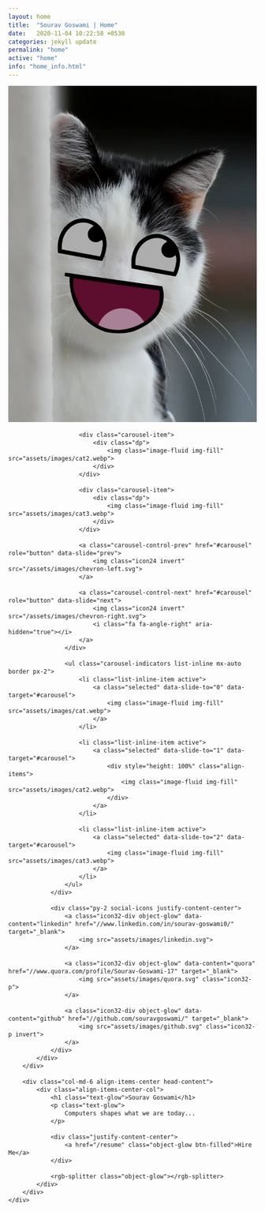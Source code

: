 ```yaml
---
layout: home
title:  "Sourav Goswami | Home"
date:   2020-11-04 10:22:58 +0530
categories: jekyll update
permalink: "home"
active: "home"
info: "home_info.html"
---
```



<div class="main">
	<div class="row">
		<div class="col-md-6 div-dp">
			<div class="div-dp-container">
				<div id="carousel" class="carousel slide shadow">
					<div class="carousel-inner">
						<div class="carousel-item active">
							<div class="dp">
								<img class="img-fluid img-fill" src="assets/images/cat.webp">
							</div>
						</div>

						<div class="carousel-item">
							<div class="dp">
								<img class="image-fluid img-fill" src="assets/images/cat2.webp">
							</div>
						</div>

						<div class="carousel-item">
							<div class="dp">
								<img class="image-fluid img-fill" src="assets/images/cat3.webp">
							</div>
						</div>

						<a class="carousel-control-prev" href="#carousel" role="button" data-slide="prev">
							<img class="icon24 invert" src="/assets/images/chevron-left.svg">
						</a>

						<a class="carousel-control-next" href="#carousel" role="button" data-slide="next">
							<img class="icon24 invert" src="/assets/images/chevron-right.svg">
							<i class="fa fa-angle-right" aria-hidden="true"></i>
						</a>
					</div>

					<ul class="carousel-indicators list-inline mx-auto border px-2">
						<li class="list-inline-item active">
							<a class="selected" data-slide-to="0" data-target="#carousel">
								<img class="image-fluid img-fill" src="assets/images/cat.webp">
							</a>
						</li>

						<li class="list-inline-item active">
							<a class="selected" data-slide-to="1" data-target="#carousel">
								<div style="height: 100%" class="align-items">
									<img class="image-fluid img-fill" src="assets/images/cat2.webp">
								</div>
							</a>
						</li>

						<li class="list-inline-item active">
							<a class="selected" data-slide-to="2" data-target="#carousel">
								<img class="image-fluid img-fill" src="assets/images/cat3.webp">
							</a>
						</li>
					</ul>
				</div>

				<div class="py-2 social-icons justify-content-center">
					<a class="icon32-div object-glow" data-content="linkedin" href="//www.linkedin.com/in/sourav-goswami0/" target="_blank">
						<img src="assets/images/linkedin.svg">
					</a>

					<a class="icon32-div object-glow" data-content="quora" href="//www.quora.com/profile/Sourav-Goswami-17" target="_blank">
						<img src="assets/images/quora.svg" class="icon32-p">
					</a>

					<a class="icon32-div object-glow" data-content="github" href="//github.com/souravgoswami/" target="_blank">
						<img src="assets/images/github.svg" class="icon32-p invert">
					</a>
				</div>
			</div>
		</div>

		<div class="col-md-6 align-items-center head-content">
			<div class="align-items-center-col">
				<h1 class="text-glow">Sourav Goswami</h1>
				<p class="text-glow">
					Computers shapes what we are today...
				</p>

				<div class="justify-content-center">
					<a href="/resume" class="object-glow btn-filled">Hire Me</a>
				</div>

				<rgb-splitter class="object-glow"></rgb-splitter>
			</div>
		</div>
	</div>
</div>
